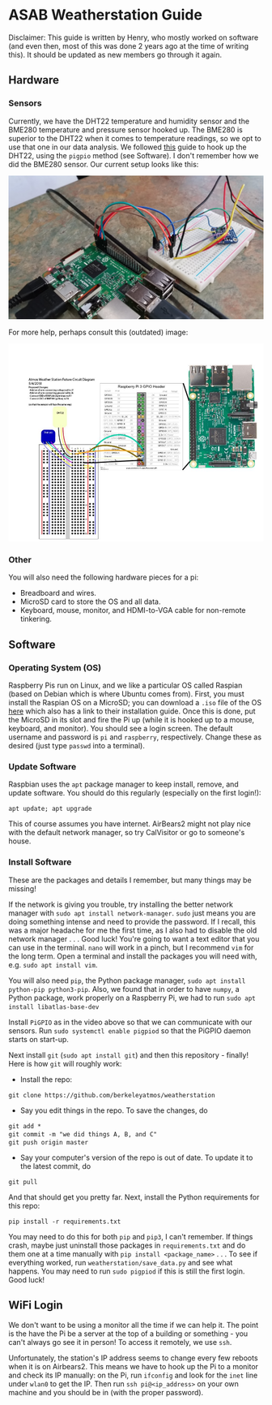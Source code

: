 # ASAB Weatherstation Guide
Disclaimer: This guide is written by Henry, who mostly worked on software (and even then, most of this was done 2 years ago at the time of writing this). 
It should be updated as new members go through it again.

## Hardware
### Sensors
Currently, we have the DHT22 temperature and humidity sensor and the BME280 temperature and pressure sensor hooked up. 
The BME280 is superior to the DHT22 when it comes to temperature readings, so we opt to use that one in our data analysis.
We followed [this](https://www.youtube.com/watch?v=IHTnU1T8ETk) guide to hook up the DHT22, using the `pigpio` method (see Software).
I don't remember how we did the BME280 sensor.
Our current setup looks like this:

![pi.jpg](pi.jpg)

For more help, perhaps consult this (outdated) image:

![pi\_wiring\_old.jpg](pi_wiring_old.jpg)
### Other
You will also need the following hardware pieces for a pi:
- Breadboard and wires.
- MicroSD card to store the OS and all data.
- Keyboard, mouse, monitor, and HDMI-to-VGA cable for non-remote tinkering.

## Software
### Operating System (OS)
Raspberry Pis run on Linux, and we like a particular OS called Raspian (based on Debian which is where Ubuntu comes from).
First, you must install the Raspian OS on a MicroSD; you can download a `.iso` file of the OS [here](https://www.raspberrypi.org/downloads/raspbian/) which also has a link to their installation guide.
Once this is done, put the MicroSD in its slot and fire the Pi up (while it is hooked up to a mouse, keyboard, and monitor).
You should see a login screen.
The default username and password is `pi` and `raspberry`, respectively. 
Change these as desired (just type `passwd` into a terminal).

### Update Software
Raspbian uses the `apt` package manager to keep install, remove, and update software.
You should do this regularly (especially on the first login!):
```
apt update; apt upgrade
```
This of course assumes you have internet. 
AirBears2 might not play nice with the default network manager, so try CalVisitor or go to someone's house.

### Install Software
These are the packages and details I remember, but many things may be missing!

If the network is giving you trouble, try installing the better network manager with `sudo apt install network-manager`.
`sudo` just means you are doing something intense and need to provide the password. 
If I recall, this was a major headache for me the first time, as I also had to disable the old network manager . . . Good luck!
You're going to want a text editor that you can use in the terminal. 
`nano` will work in a pinch, but I recommend `vim` for the long term.
Open a terminal and install the packages you will need with, e.g. `sudo apt install vim`. 

You will also need `pip`, the Python package manager, `sudo apt install python-pip python3-pip`.
Also, we found that in order to have `numpy`, a Python package, work properly on a Raspberry Pi, we had to run `sudo apt install libatlas-base-dev`

Install `PiGPIO` as in the video above so that we can communicate with our sensors.
Run `sudo systemctl enable pigpiod` so that the PiGPIO daemon starts on start-up.

Next install `git` (`sudo apt install git`) and then this repository - finally!
Here is how `git` will roughly work:

- Install the repo:
```
git clone https://github.com/berkeleyatmos/weatherstation
```
- Say you edit things in the repo. To save the changes, do
```
git add *
git commit -m "we did things A, B, and C"
git push origin master
```
- Say your computer's version of the repo is out of date. To update it to the latest commit, do
```
git pull
```
And that should get you pretty far.
Next, install the Python requirements for this repo:
```
pip install -r requirements.txt
```
You may need to do this for both `pip` and `pip3`, I can't remember. 
If things crash, maybe just uninstall those packages in `requirements.txt` and do them one at a time manually with `pip install <package_name>` . . .
To see if everything worked, run `weatherstation/save_data.py` and see what happens.
You may need to run `sudo pigpiod` if this is still the first login.
Good luck!

## WiFi Login
We don't want to be using a monitor all the time if we can help it. 
The point is the have the Pi be a server at the top of a building or something - you can't always go see it in person!
To access it remotely, we use `ssh`. 

Unfortunately, the station's IP address seems to change every few reboots when it is on Airbears2.
This means we have to hook up the Pi to a monitor and check its IP manually: on the Pi, run `ifconfig` and look for the `inet` line under `wlan0` to get the IP.
Then run `ssh pi@<ip_address>` on your own machine and you should be in (with the proper password).
